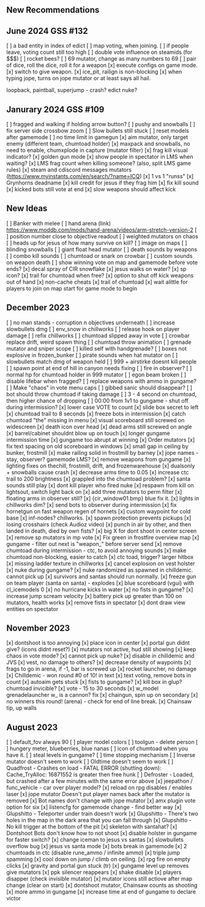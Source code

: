 ## New Recommendations

##  June 2024 GSS #132

[ ] a bad entity in index of edict
[ ] map voting, when joining.
[ ] if people leave, voting count still too high
[ ] double vote influence on steamids (for $$$)
[ ] rocket bees?
[ ] 69 mutator, change as many numbers to 69
[ ] pair of dice, roll the dice, roll it for a weapon
[x] execute configs on game mode.
[x] switch to give weapon.
[x] ice_pit, railign is non-blocking
[x] when typing jope, turns on jope mutator or at least says all hail.

loopback, paintball, superjump - crash? edict
nuke?


##  Janurary 2024 GSS #109

[ ] fragged and walking if holding arrow button?
[ ] pushy and snowballs
[ ] fix server side crossbow zoom
[ ] Slow bullets still stuck
[ ] reset models after gamemode
[ ] no time limit in gamegun
[x] aim mutator, only target enemy (different team, chumtoad holder)
[x] maxpack and snowballs, no need to enable, chumxplode in capture (mutator filter)
[x] frag kill visual indicator?
[x] golden gun mode
[x] show people in spectator in LMS when waiting?
[x] LMS frag count when killing someone? (also, split LMS game rules)
[x] steam and cdiscord messages mutators (https://www.myinstants.com/en/search/?name=ICQ)
[x] 1 vs 1 "runss"
[x] Grynhorns deadname
[x] kill credit for jesus if they frag him
[x] fix kill sound
[x] kicked bots still vote at end
[x] slow weapons should affect kick

## New Ideas

[ ] Banker with melee
[ ] hand arena (link) https://www.moddb.com/mods/hand-arena/videos/arm-stretch-version-2
[ ] position number close to objective readout
[ ] weighted mutators on chaos
[ ] heads up for jesus of how many survive on kill?
[ ] image on maps
[ ] blinding snowballs
[ ] giant float head mutator
[ ] death sounds by weapons
[ ] combo kill sounds
[ ] chumtoad or snark on crowbar
[ ] custom sounds on weapon death
[ ] show winning vote on map and gamemode before vote ends?
[x] decal spray of CIR snowflake
[x] jesus walks on water?
[x] sp icon?
[x] trail for chumtoad when free?
[x] option to shut off kick weapons out of hand
[x] non-cache cheats
[x] trail of chumtoad
[x] wait alittle for players to join on map start for game mode to begin

## December 2023

[ ] no man stands - corruption n objectives underneath
[ ] increase slowbullets dmg
[ ] env_snow in chillworks
[ ] release hook on player damage
[ ] refix chillworks
[ ] chumtoad slipped away in vote
[ ] crowbar replace drift, weird spawn thing 
[ ] chumtoad throw animation
[ ] grenade mutator and sniper scope
[ ] killed self with handgrenade?
[ ] boxes not explosive in frozen_bunker
[ ] pirate sounds when hat mutator on
[ ] slowbullets match dmg of weapon held
[ ] 999 + airstirke doesnt kill people
[ ] spawn point at end of hill in canyon needs fixing
[ ] fire in observer?
[ ] normal hp for chumtoad holder in 999 mutator
[ ] egon beam broken
[ ] disable lifebar when fragged?
[ ] replace weapons with ammo in gungame?
[ ] Make "chaos" in vote menu caps
[ ] gibbed sanic should disappear?
[ ] bot should throw chumtoad if taking damage
[ ] 3 - 4 second on chumtoad, then higher chance of dropping
[ ] 00:00 from 1v1 to gungame - shut off during intermission?
[x] lower case VOTE to count
[x] slide box secret to left
[x] chumtoad trail to 8 seconds
[x] freeze bots in intermission
[x] catch chumtoad "the" missing in menu
[x] visual scoreboard still screwed on widescreen
[x] death icon over head
[x] dead arms still screwed on angle
[x] barrel/cabinet shouldnt blow up on touch
[x] longer gungame intermission time
[x] gungame too abrupt at winning
[x] Order mutators
[x] fix text spacing on old scoreboard in windows
[x] small gap in ceiling by bunker, frostmill
[x] make railing solid in frostmill by barney
[x] jope names - stay, observer? gamemode LMS?
[x] remove weapons from gungame
[x] lighting fixes on thechill, frostmill, drift, and frozenwarehouse
[x] dualsonly + snowballs cause crash
[x] decrease arms time to 0.05
[x] increase ctc trail to 200 brightness
[x] grappled into the chumtoad problem?
[x] santa sounds still play
[x] dont kill player who fired nuke
[x] respawn from kill on lightsout, switch light back on
[x] add three mutators to perm filter
[x] floating arms in observer still?
[x] {cir_window01.bmp} blue fix it.
[x] lights in chillworks dim?
[x] send bots to observer during intermission
[x] fix hornetgun on fast weapon regen of hornets
[x] custom waypoint for cold base
[x] inf-nodes? chillworks.
[x] spawn protection prevents pickups
[x] losing crosshairs (check Audioz video)
[x] punch in air by other, and then landed in death, died by own fists?
[x] big X for dont shoot in center screen
[x] remove sp mutators in mp vote
[x] Fix green in frostfire overview map
[x] gungame - filter out next is "weapon_" before server send
[x] remove chumtoad during intermission - ctc, to avoid annoying sounds
[x] make chumtoad non-blocking, easier to catch
[x] ctc toad, trigger? larger hitbox
[x] missing ladder texture in chillworks
[x] cancel explosion on vest holster
[x] nuke during gungame?
[x] nuke randomized as spawned in chilldemic. cannot pick up
[x] survivors and santas should run normally.
[x] freeze gun on team player (santa on santa) - explodes
[x] blue scoreboard (vgui) with cl_icemodels 0
[x] no hurricane kicks in water
[x] no fists in gungame?
[x] increase jump scream velocity
[x] battery pick up greater than 100 on mutators, health works
[x] remove fists in spectator
[x] dont draw view entities on spectator

## November 2023

[x] dontshoot is too annoying
    [x] place icon in center
[x] portal gun didnt give? (icons didnt reset?)
    [x] mutators not active, hud still showing
[x] keep chaos in vote mode?
[x] cannot pick up nuke?
    [x] disable in chilldemic and JVS
[x] vest, no damage to others?
[x] decrease density of waypoints
[x] frags to go in arena, if -1, bar is screwed up
[x] rocket launcher, no damage
[x] Chilldemic - won round #0 of 10! in text
[x] text voting, remove bots in count
[x] autoaim gets stuck
[x] fists to gungame?
[x] kill box in glup? chumtoad invicible?
[x] vote - 15 to 30 seconds
[x] w_model grenadelauncher w_ is a cannon? fix
[x] chaingun, spin up on secondary
[x] no winners this round! (arena) - check for end of line break.
[x] Chainsaw tip, up walls

## August 2023

[ ] default_fov always 90
[ ] player model colors
[ ] toolgun - delete person
[ ] hungery meter, blueberries, blue nanas
[ ] icon of chumtoad when you have it.
[ ] steal levels in gungame?
[ ] time stopping mechanism
[ ] Inverse mutator doesn't seem to work
[ ] Oldtime doesn't seem to work
[ ] Quadfrost - Crashes on load - FATAL ERROR (shutting down): Cache_TryAlloc: 16871552 is greater then free hunk
[ ] Defroster - Loaded, but crashed after a few minutes with the same error above
[x] jeepathon / func_vehicle - car over player model?
[x] reload on rpg disables / enables laser
[x] jope mutator Doesn't put player names back after the mutator is removed
[x] Bot names don't change with jope mutator
[x] amx plugin vote option for six
[x] listencfg for gamemode change - find better way
[x] Glupshitto - Teleporter under train doesn't work
[x] Glupshitto - There's two holes in the map in the dark area that you can fall through
[x] Glupshitto - No kill trigger at the bottom of the pit
[x] skeleton with santahat?
[x] Dontshoot Bots don't know how to not shoot
[x] disable holster in gungame for faster switch?
[x] change iceman to jesus vs santas
[x] slowbullets overflow bug
[x] jesus vs santa mode
[x] bots break in gamemode
[x] 2 chumtoads in ctc (disable rune_ammo / infinite ammo)
[x] triple jump spamming
[x] cool down on jump / climb on ceiling.
[x] rpg fire on empty clicks
[x] gravity and portal gun stuck (tr)
[x] gungame level up removes give mutators
[x] ppk silencer reappears
[x] shake disable
[x] players disapper (check invisible mutator)
[x] mutator icons still actiove after map change (clear on start)
[x] dontshoot mutator, Chainsaw counts as shooting
[x] more ammo in gungame
[x] increase time at end of gungame to declare victor
